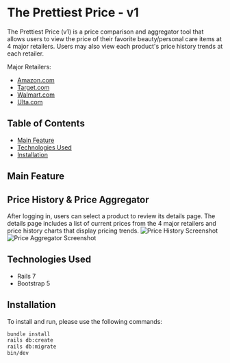 # The Prettiest Price - v1
The Prettiest Price (v1) is a price comparison and aggregator tool that allows users to view the price of their favorite beauty/personal care items at 4 major retailers. Users may also view each product's price history trends at each retailer.

Major Retailers:
- [Amazon.com](amazon.com)
- [Target.com](target.com)
- [Walmart.com](walmart.com)
- [Ulta.com](ulta.com)


## Table of Contents
- [Main Feature](#main-feature)
- [Technologies Used](#technologies-used)
- [Installation](#installation)

## Main Feature
## Price History & Price Aggregator

After logging in, users can select a product to review its details page. The details page includes a list of current prices from the 4 major retailers and price history charts that display pricing trends.
![Price History Screenshot](https://res.cloudinary.com/du9smacg9/image/upload/v1702498715/Readme%20Screenshots/mwymdedcnpzfxc4yapzf.png)
![Price Aggregator Screenshot](https://res.cloudinary.com/du9smacg9/image/upload/v1702498715/Readme%20Screenshots/j5yjwyptc5gigeeaa7ju.png)

## Technologies Used
- Rails 7
- Bootstrap 5

## Installation
To install and run, please use the following commands:
```sh
bundle install
rails db:create
rails db:migrate
bin/dev
```
